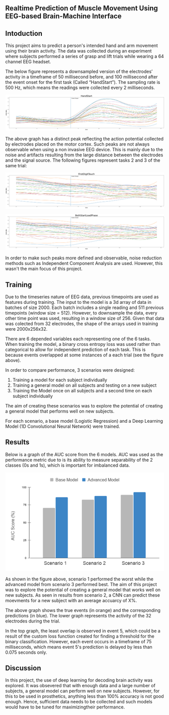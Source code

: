 ## Realtime Prediction of Muscle Movement Using EEG-based Brain-Machine Interface

## Intoduction

This project aims to predict a person's intended hand and arm movement using their brain activity. The data was collected during an experiment where subjects performed a series of grasp and lift trials while wearing a 64 channel EEG headset. 


The below figure represents a downsampled version of the electrodes’ activity in a timeframe of 50 millisecond before, and 100 millisecond after the event onset for the first task (Called “HandStart”). The sampling rate is 500 Hz, which means the readings were collected every 2 milliseconds. 

![alt text](https://github.com/Atlaskz/Bionic-AI-Predicting-Grasp-and-Lift-Motions/blob/main/Images/e1.png?style=centerme)


The above graph has a distinct peak reflecting the action potential collected by electrodes placed on the motor cortex. Such peaks are not always observable when using a non invasive EEG device. This is mainly due to the noise and artifacts resulting from the large distance between the electrodes and the signal source. The following figures represent tasks 2 and 3 of the same trial:


![alt text](https://github.com/Atlaskz/Bionic-AI-Predicting-Grasp-and-Lift-Motions/blob/main/Images/e2.png?style=centerme)

![alt text](https://github.com/Atlaskz/Bionic-AI-Predicting-Grasp-and-Lift-Motions/blob/main/Images/e3.png?style=centerme)

In order to make such peaks more defined and observable, noise reduction methods such as Independent Component Analysis are used. However, this wasn't the main focus of this project.

## Training

Due to the timeseries nature of EEG data, previous timepoints are used as features during training. The input to the model is a 3d array of data in batches of size 2000. Each batch includes a single reading and 511 previous timepoints (window size = 512). However, to downsample the data, every other time point was used, resulting in a window size of 256. Given that data was colected from 32 electrodes, the shape of the arrays used in training were 2000x256x32.

There are 6 depended variables each representing one of the 6 tasks. When training the model, a binary cross entropy loss was used rather than categorical to allow for independent prediction of each task. This is because events overlapped at some instances of a each trial (see the figure above).

In order to compare performance, 3 scenarios were designed: 

1. Training a model for each subject individually
2. Training a general model on all subjects and testing on a new subject 
3. Training the Model once on all subjects and a second time on each subject individually

The aim of creating these scenarios was to explore the potential of creating a general model that performs well on new subjects.

For each scenario, a base model (Logistic Regression) and a Deep Learning Model (1D Convolutional Neural Network) were trained.

## Results

Below is a graph of the AUC score from the 6 models. AUC was used as the performance metric due to is its ability to measure separability of the 2 classes (0s and 1s), which is important for imbalanced data.

<p align="center">
  <img src="https://github.com/Atlaskz/Bionic-AI-Predicting-Grasp-and-Lift-Motions/blob/main/Images/results.png">
</p>

As shown in the figure above, scenario 1 performed the worst while the advanced model from scenario 3 performed best. The aim of this project was to explore the potential of creating a general model that works well on new subjects. As seen in results from scenario 2, a CNN can predict these moevments for a new subject with an average accuarcy of X%.

The above graph shows the true events (in orange) and the corresponding predictions (in blue). The lower graph represents the activity of the 32 electrodes during the trial.

In the top graph, the least overlap is observed in event 5, which could be a result of the custom loss function created for finding a threshold for the binary classification. However, each event occurs in a timeframe of 75 milliseconds, which means event 5's prediction is delayed by less than 0.075 seconds only.


## Discussion

In this project, the use of deep learning for decoding brain activity was explored. It was obsevered that with enough data and a large number of subjects, a general model can perform well on new subjects. However, for this to be used in prosthetics, anything less than 100% accuracy is not good enough. Hence, sufficient data needs to be collected and such models would have to be tuned for maximizingtheir performance.

